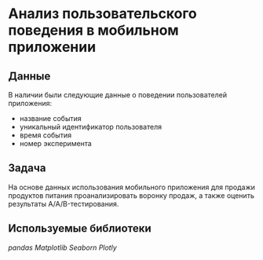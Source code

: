 # Анализ пользовательского поведения в мобильном приложении

## Данные

В наличии были следующие данные о поведении пользователей приложения:

- название события
- уникальный идентификатор пользователя
- время события
- номер эксперимента

## Задача

На основе данных использования мобильного приложения для продажи продуктов питания проанализировать воронку продаж, а также оценить результаты A/A/B-тестирования.

## Используемые библиотеки

*pandas* *Matplotlib* *Seaborn* *Plotly*
